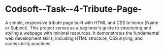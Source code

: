 # Codsoft--Task--4-Tribute-Page-
A simple, responsive tribute page built with HTML and CSS to honor [Name or Subject]. This project serves as a beginner's guide to structuring and styling a webpage with minimal resources. It demonstrates the fundamental web development skills, including HTML structure, CSS styling, and accessibility practices.
